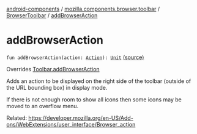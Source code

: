 [android-components](../../index.md) / [mozilla.components.browser.toolbar](../index.md) / [BrowserToolbar](index.md) / [addBrowserAction](./add-browser-action.md)

# addBrowserAction

`fun addBrowserAction(action: `[`Action`](../../mozilla.components.concept.toolbar/-toolbar/-action/index.md)`): `[`Unit`](https://kotlinlang.org/api/latest/jvm/stdlib/kotlin/-unit/index.html) [(source)](https://github.com/mozilla-mobile/android-components/blob/master/components/browser/toolbar/src/main/java/mozilla/components/browser/toolbar/BrowserToolbar.kt#L414)

Overrides [Toolbar.addBrowserAction](../../mozilla.components.concept.toolbar/-toolbar/add-browser-action.md)

Adds an action to be displayed on the right side of the toolbar (outside of the URL bounding
box) in display mode.

If there is not enough room to show all icons then some icons may be moved to an overflow
menu.

Related:
https://developer.mozilla.org/en-US/Add-ons/WebExtensions/user_interface/Browser_action

